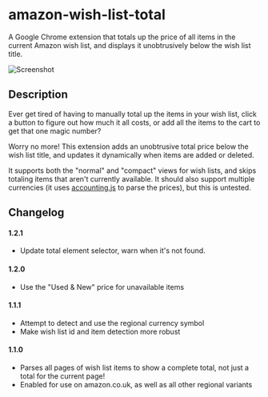 amazon-wish-list-total
=====================

A Google Chrome extension that totals up the price of all items in the current
Amazon wish list, and displays it unobtrusively below the wish list title.

![Screenshot](https://raw.githubusercontent.com/jasontbradshaw/amazon-wish-list-total/master/screenshots/screenshot-1.png)

Description
----
Ever get tired of having to manually total up the items in your wish list, click
a button to figure out how much it all costs, or add all the items to the cart
to get that one magic number?

Worry no more! This extension adds an unobtrusive total price below the wish
list title, and updates it dynamically when items are added or deleted.

It supports both the "normal" and "compact" views for wish lists, and skips
totaling items that aren't currently available. It should also support multiple
currencies (it uses
[accounting.js](http://openexchangerates.github.io/accounting.js/) to parse the
prices), but this is untested.

Changelog
----
#### 1.2.1
* Update total element selector, warn when it's not found.

#### 1.2.0
* Use the "Used & New" price for unavailable items

#### 1.1.1
* Attempt to detect and use the regional currency symbol
* Make wish list id and item detection more robust

#### 1.1.0
* Parses all pages of wish list items to show a complete total, not just a total
  for the current page!
* Enabled for use on amazon.co.uk, as well as all other regional variants

